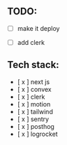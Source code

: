 ## TODO: 
- [ ] make it deploy 
- [ ] add clerk




## Tech stack:
- [ x ] next js
- [ x ] convex
- [ x ] clerk
- [ x ] motion
- [ x ] tailwind
- [ x ] sentry
- [ x ] posthog
- [ x ] logrocket
